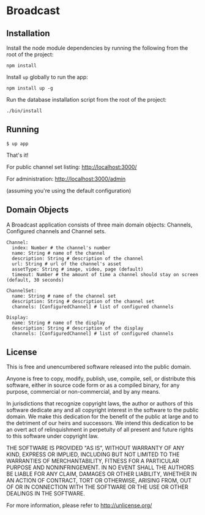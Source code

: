 # Broadcast

## Installation

Install the node module dependencies by running the following from the root of
the project:

    npm install

Install `up` globally to run the app:

    npm install up -g

Run the database installation script from the root of the project:

    ./bin/install

## Running

    $ up app

That's it!

For public channel set listing: [http://localhost:3000/](http://localhost:3000/)

For administration: [http://localhost:3000/admin](http://localhost:3000/admin)

(assuming you're using the default configuration)

## Domain Objects

A Broadcast application consists of three main domain objects: Channels,
Configured channels and Channel sets.

    Channel:
      index: Number # the channel's number
      name: String # name of the channel
      description: String # description of the channel
      url: String # url of the channel's asset
      assetType: String # image, video, page (default)
      timeout: Number # the amount of time a channel should stay on screen (default, 30 seconds)
    
    ChannelSet:
      name: String # name of the channel set
      description: String # description of the channel set
      channels: [ConfiguredChannel] # list of configured channels
    
    Display:
      name: String # name of the display
      description: String # description of the display
      channels: [ConfiguredChannel] # list of configured channels

## License

This is free and unencumbered software released into the public domain.

Anyone is free to copy, modify, publish, use, compile, sell, or
distribute this software, either in source code form or as a compiled
binary, for any purpose, commercial or non-commercial, and by any
means.

In jurisdictions that recognize copyright laws, the author or authors
of this software dedicate any and all copyright interest in the
software to the public domain. We make this dedication for the benefit
of the public at large and to the detriment of our heirs and
successors. We intend this dedication to be an overt act of
relinquishment in perpetuity of all present and future rights to this
software under copyright law.

THE SOFTWARE IS PROVIDED "AS IS", WITHOUT WARRANTY OF ANY KIND,
EXPRESS OR IMPLIED, INCLUDING BUT NOT LIMITED TO THE WARRANTIES OF
MERCHANTABILITY, FITNESS FOR A PARTICULAR PURPOSE AND NONINFRINGEMENT.
IN NO EVENT SHALL THE AUTHORS BE LIABLE FOR ANY CLAIM, DAMAGES OR
OTHER LIABILITY, WHETHER IN AN ACTION OF CONTRACT, TORT OR OTHERWISE,
ARISING FROM, OUT OF OR IN CONNECTION WITH THE SOFTWARE OR THE USE OR
OTHER DEALINGS IN THE SOFTWARE.

For more information, please refer to <http://unlicense.org/>
